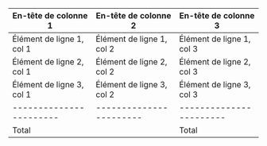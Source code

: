 | En-tête de colonne 1 | En-tête de colonne 2 | En-tête de colonne 3 |
|-----------------------|-----------------------|-----------------------|
| Élément de ligne 1, col 1 | Élément de ligne 1, col 2 | Élément de ligne 1, col 3 |
| Élément de ligne 2, col 1 | Élément de ligne 2, col 2 | Élément de ligne 2, col 3 |
| Élément de ligne 3, col 1 | Élément de ligne 3, col 2 | Élément de ligne 3, col 3 |
|-----------------------|-----------------------|-----------------------|
| Total                |                        | Total                |

